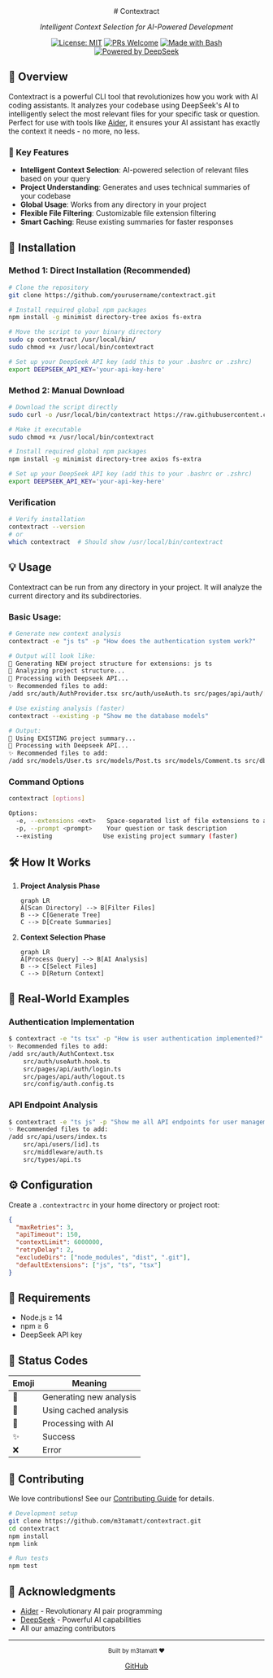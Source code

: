 <div align="center">
  # Contextract
  
  *Intelligent Context Selection for AI-Powered Development*

  [![License: MIT](https://img.shields.io/badge/License-MIT-yellow.svg)](https://opensource.org/licenses/MIT)
  [![PRs Welcome](https://img.shields.io/badge/PRs-welcome-brightgreen.svg)](http://makeapullrequest.com)
  [![Made with Bash](https://img.shields.io/badge/Made%20with-Bash-1f425f.svg)](https://www.gnu.org/software/bash/)
  [![Powered by DeepSeek](https://img.shields.io/badge/Powered%20by-DeepSeek-blue)](https://deepseek.com)

</div>

## 🌟 Overview

Contextract is a powerful CLI tool that revolutionizes how you work with AI coding assistants. It analyzes your codebase using DeepSeek's AI to intelligently select the most relevant files for your specific task or question. Perfect for use with tools like [Aider](https://github.com/paul-gauthier/aider), it ensures your AI assistant has exactly the context it needs - no more, no less.

### 🎯 Key Features

- **Intelligent Context Selection**: AI-powered selection of relevant files based on your query
- **Project Understanding**: Generates and uses technical summaries of your codebase
- **Global Usage**: Works from any directory in your project
- **Flexible File Filtering**: Customizable file extension filtering
- **Smart Caching**: Reuse existing summaries for faster responses

## 🚀 Installation

### Method 1: Direct Installation (Recommended)
```bash
# Clone the repository
git clone https://github.com/yourusername/contextract.git

# Install required global npm packages
npm install -g minimist directory-tree axios fs-extra

# Move the script to your binary directory
sudo cp contextract /usr/local/bin/
sudo chmod +x /usr/local/bin/contextract

# Set up your DeepSeek API key (add this to your .bashrc or .zshrc)
export DEEPSEEK_API_KEY='your-api-key-here'
```

### Method 2: Manual Download
```bash
# Download the script directly
sudo curl -o /usr/local/bin/contextract https://raw.githubusercontent.com/m3tamatt/contextract/main/contextract

# Make it executable
sudo chmod +x /usr/local/bin/contextract

# Install required global npm packages
npm install -g minimist directory-tree axios fs-extra

# Set up your DeepSeek API key (add this to your .bashrc or .zshrc)
export DEEPSEEK_API_KEY='your-api-key-here'
```

### Verification
```bash
# Verify installation
contextract --version
# or
which contextract  # Should show /usr/local/bin/contextract
```

## 💡 Usage

Contextract can be run from any directory in your project. It will analyze the current directory and its subdirectories.

### Basic Usage:

```bash
# Generate new context analysis
contextract -e "js ts" -p "How does the authentication system work?"

# Output will look like:
🌳 Generating NEW project structure for extensions: js ts
📝 Analyzing project structure...
🧠 Processing with Deepseek API...
✨ Recommended files to add:
/add src/auth/AuthProvider.tsx src/auth/useAuth.ts src/pages/api/auth/[...nextauth].ts src/config/auth.config.ts

# Use existing analysis (faster)
contextract --existing -p "Show me the database models"

# Output:
📁 Using EXISTING project summary...
🧠 Processing with Deepseek API...
✨ Recommended files to add:
/add src/models/User.ts src/models/Post.ts src/models/Comment.ts src/db/schema.ts
```

### Command Options

```bash
contextract [options]

Options:
  -e, --extensions <ext>   Space-separated list of file extensions to analyze
  -p, --prompt <prompt>    Your question or task description
  --existing              Use existing project summary (faster)
```

## 🛠️ How It Works

1. **Project Analysis Phase**
   ```mermaid
   graph LR
   A[Scan Directory] --> B[Filter Files]
   B --> C[Generate Tree]
   C --> D[Create Summaries]
   ```

2. **Context Selection Phase**
   ```mermaid
   graph LR
   A[Process Query] --> B[AI Analysis]
   B --> C[Select Files]
   C --> D[Return Context]
   ```

## 🎨 Real-World Examples

### Authentication Implementation
```bash
$ contextract -e "ts tsx" -p "How is user authentication implemented?"
✨ Recommended files to add:
/add src/auth/AuthContext.tsx
    src/auth/useAuth.hook.ts
    src/pages/api/auth/login.ts
    src/pages/api/auth/logout.ts
    src/config/auth.config.ts
```

### API Endpoint Analysis
```bash
$ contextract -e "ts js" -p "Show me all API endpoints for user management"
✨ Recommended files to add:
/add src/api/users/index.ts
    src/api/users/[id].ts
    src/middleware/auth.ts
    src/types/api.ts
```

## ⚙️ Configuration

Create a `.contextractrc` in your home directory or project root:

```json
{
  "maxRetries": 3,
  "apiTimeout": 150,
  "contextLimit": 6000000,
  "retryDelay": 2,
  "excludeDirs": ["node_modules", "dist", ".git"],
  "defaultExtensions": ["js", "ts", "tsx"]
}
```

## 🔧 Requirements

- Node.js ≥ 14
- npm ≥ 6
- DeepSeek API key

## 🚦 Status Codes

| Emoji | Meaning |
|-------|---------|
| 🌳 | Generating new analysis |
| 📁 | Using cached analysis |
| 🧠 | Processing with AI |
| ✨ | Success |
| ❌ | Error |

## 🤝 Contributing

We love contributions! See our [Contributing Guide](CONTRIBUTING.md) for details.

```bash
# Development setup
git clone https://github.com/m3tamatt/contextract.git
cd contextract
npm install
npm link

# Run tests
npm test
```

## 🙏 Acknowledgments

- [Aider](https://github.com/paul-gauthier/aider) - Revolutionary AI pair programming
- [DeepSeek](https://deepseek.com) - Powerful AI capabilities
- All our amazing contributors

---

<div align="center">
  <sub>Built by m3tamatt ❤️</sub>
  
  [GitHub](https://github.com/m3tamatt)
</div>
